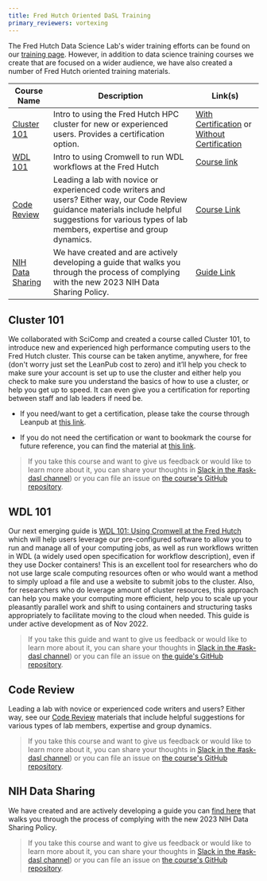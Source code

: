 ```yaml
---
title: Fred Hutch Oriented DaSL Training
primary_reviewers: vortexing
---
```


The Fred Hutch Data Science Lab's wider training efforts can be found on our [training page](https://hutchdatascience.org/training/).  However, in addition to data science training courses we create that are focused on a wider audience, we have also created a number of Fred Hutch oriented training materials.  

Course Name | Description | Link(s)
---|---|---
[Cluster 101](/datascience/hutch_courses/#cluster-101) | Intro to using the Fred Hutch HPC cluster for new or experienced users. Provides a certification option. | [With Certification](https://leanpub.com/courses/fredhutch/fredhutchcluster101) or [Without Certification](https://hutchdatascience.org/FH_Cluster_Guide/)
[WDL 101](/datascience/hutch_courses/#wdl-101) | Intro to using Cromwell to run WDL workflows at the Fred Hutch | [Course link](https://hutchdatascience.org/FH_WDL101_Cromwell/)
[Code Review](/datascience/hutch_courses/#code-review) | Leading a lab with novice or experienced code writers and users?  Either way, our Code Review guidance materials include helpful suggestions for various types of lab members, expertise and group dynamics.  | [Course Link](https://hutchdatascience.org/code_review/)
[NIH Data Sharing](/datascience/hutch_courses/#nih-data-sharing) | We have created and are actively developing a guide that walks you through the process of complying with the new 2023 NIH Data Sharing Policy.  | [Guide Link](https://hutchdatascience.org/NIH_Data_Sharing/)


## Cluster 101
We collaborated with SciComp and created a course called Cluster 101, to introduce new and experienced high performance computing users to the Fred Hutch cluster.  This course can be taken anytime, anywhere, for free (don't worry just set the LeanPub cost to zero) and it’ll help you check to make sure your account is set up to use the cluster and either help you check to make sure you understand the basics of how to use a cluster, or help you get up to speed.  It can even give you a certification for reporting between staff and lab leaders if need be.  

- If you need/want to get a certification, please take the course through Leanpub at [this link](https://leanpub.com/courses/fredhutch/fredhutchcluster101).  


- If you do not need the certification or want to bookmark the course for future reference, you can find the material at [this link](https://hutchdatascience.org/FH_Cluster_Guide/).


>If you take this course and want to give us feedback or would like to learn more about it, you can share your thoughts in [Slack in the #ask-dasl channel](https://fhdata.slack.com/archives/C043ZVCBY9Z)) or you can file an issue on [the course's GitHub repository](https://github.com/fhdsl/FH_Cluster_Guide).


## WDL 101

Our next emerging guide is [WDL 101:  Using Cromwell at the Fred Hutch](https://hutchdatascience.org/FH_WDL101_Cromwell/) which will help users leverage our pre-configured software to allow you to run and manage all of your computing jobs, as well as run workflows written in WDL (a widely used open specification for workflow description), even if they use Docker containers! This is an excellent tool for researchers who do not use large scale computing resources often or who would want a method to simply upload a file and use a website to submit jobs to the cluster. Also, for researchers who do leverage amount of cluster resources, this approach can help you make your computing more efficient, help you to scale up your pleasantly parallel work and shift to using containers and structuring tasks appropriately to facilitate moving to the cloud when needed.  This guide is under active development as of Nov 2022. 

> If you take this guide and want to give us feedback or would like to learn more about it, you can share your thoughts in [Slack in the #ask-dasl channel](https://fhdata.slack.com/archives/C043ZVCBY9Z)) or you can file an issue on [the guide's GitHub repository](https://github.com/fhdsl/FH_WDL101_Cromwell).


## Code Review
Leading a lab with novice or experienced code writers and users?  Either way, see our [Code Review](https://hutchdatascience.org/code_review/) materials that include helpful suggestions for various types of lab members, expertise and group dynamics.  

>If you take this course and want to give us feedback or would like to learn more about it, you can share your thoughts in [Slack in the #ask-dasl channel](https://fhdata.slack.com/archives/C043ZVCBY9Z)) or you can file an issue on [the course's GitHub repository](https://github.com/fhdsl/code_review).

## NIH Data Sharing
We have created and are actively developing a guide you can [find here](https://hutchdatascience.org/NIH_Data_Sharing/) that walks you through the process of complying with the new 2023 NIH Data Sharing Policy. 
>If you take this course and want to give us feedback or would like to learn more about it, you can share your thoughts in [Slack in the #ask-dasl channel](https://fhdata.slack.com/archives/C043ZVCBY9Z)) or you can file an issue on [the course's GitHub repository](https://github.com/fhdsl/NIH_Data_Sharing).